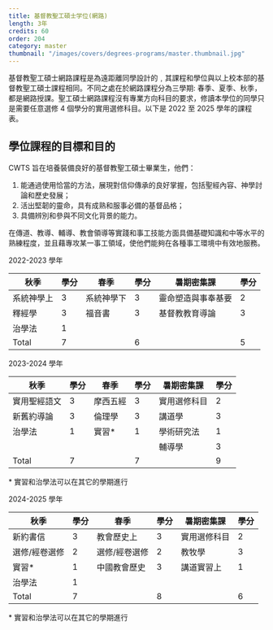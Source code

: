 ```yaml
---
title: 基督教聖工碩士学位(網路)
length: 3年
credits: 60
order: 204
category: master
thumbnail: "/images/covers/degrees-programs/master.thumbnail.jpg"
---
```


基督教聖工碩士網路課程是為遠距離同學設計的﹐其課程和學位與以上校本部的基督教聖工碩士課程相同。不同之處在於網路課程分為三學期: 春季、夏季、秋季，都是網路授課。聖工碩士網路課程沒有專業方向科目的要求，修讀本學位的同學只是需要任意選修 4 個學分的實用選修科目。以下是 2022 至 2025 學年的課程表。

## 學位課程的目標和目的

CWTS 旨在培養裝備良好的基督教聖工碩士畢業生，他們：

1. 能通過使用恰當的方法，展現對信仰傳承的良好掌握，包括聖經內容、神學討論和歷史發展；
2. 活出堅韌的靈命，具有成熟和服事必備的基督品格；
3. 具備辨別和參與不同文化背景的能力。

在傳道、教導、輔導、教會領導等實踐和事工技能方面具備基礎知識和中等水平的熟練程度，並且藉專攻某一事工領域，使他們能夠在各種事工環境中有效地服務。

2022-2023 學年

| 秋季       | 學分 | 春季       | 學分 | 暑期密集課         | 學分 |
| ---------- | ---- | ---------- | ---- | ------------------ | ---- |
| 系統神學上 | 3    | 系統神學下 | 3    | 靈命塑造與事奉基要 | 2    |
| 釋經學     | 3    | 福音書     | 3    | 基督教教育導論     | 3    |
| 治學法     | 1    |            |      |                    |      |
| Total      | 7    |            | 6    |                    | 5    |

2023-2024 學年

| 秋季         | 學分 | 春季     | 學分 | 暑期密集課   | 學分 |
| ------------ | ---- | -------- | ---- | ------------ | ---- |
| 實用聖經語文 | 3    | 摩西五經 | 3    | 實用選修科目 | 2    |
| 新舊約導論   | 3    | 倫理學   | 3    | 講道學       | 3    |
| 治學法       | 1    | 實習\*   | 1    | 學術研究法   | 1    |
|              |      |          |      | 輔導學       | 3    |
| Total        | 7    |          | 7    |              | 9    |

\* 實習和治學法可以在其它的學期進行

2024-2025 學年

| 秋季          | 學分 | 春季          | 學分 | 暑期密集課   | 學分 |
| ------------- | ---- | ------------- | ---- | ------------ | ---- |
| 新約書信      | 3    | 教會歷史上    | 3    | 實用選修科目 | 2    |
| 選修/經卷選修 | 2    | 選修/經卷選修 | 2    | 教牧學       | 3    |
| 實習\*        | 1    | 中國教會歷史  | 3    | 講道實習上   | 1    |
| 治學法        | 1    |               |      |              |      |
| Total         | 7    |               | 8    |              | 6    |

\* 實習和治學法可以在其它的學期進行
